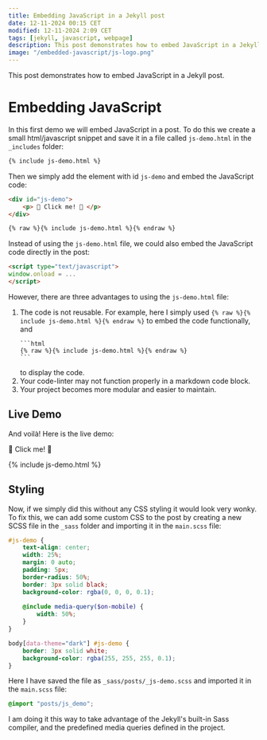 ```yaml
---
title: Embedding JavaScript in a Jekyll post
date: 12-11-2024 00:15 CET
modified: 12-11-2024 2:09 CET
tags: [jekyll, javascript, webpage]
description: This post demonstrates how to embed JavaScript in a Jekyll post.
image: "/embedded-javascript/js-logo.png"
---
```


This post demonstrates how to embed JavaScript in a Jekyll post.

# Embedding JavaScript

In this first demo we will embed JavaScript in a post. To do this we create a small html/javascript snippet and save it in a file called `js-demo.html` in the `_includes` folder:
```html
{% include js-demo.html %}
```
Then we simply add the element with id `js-demo` and embed the JavaScript code:
```html
<div id="js-demo">
    <p> 🚀 Click me! 🚀 </p>
</div>

{% raw %}{% include js-demo.html %}{% endraw %}
```

Instead of using the `js-demo.html` file, we could also embed the JavaScript code directly in the post:
```html
<script type="text/javascript">
window.onload = ...
</script>
```

However, there are three advantages to using the `js-demo.html` file:
1. The code is not reusable. For example, here I simply used `{% raw %}{% include js-demo.html %}{% endraw %}` to embed the code functionally, and 
    ````plain
    ```html
    {% raw %}{% include js-demo.html %}{% endraw %}
    ``` 
    ````
    to display the code. 
2. Your code-linter may not function properly in a markdown code block.
3. Your project becomes more modular and easier to maintain.

## Live Demo
And voilà! Here is the live demo:

<div id="js-demo">
    <p> 🚀 Click me! 🚀 </p>
</div>

{% include js-demo.html %}

## Styling
Now, if we simply did this without any CSS styling it would look very wonky. To fix this, we can add some custom CSS to the post by creating a new SCSS file in the `_sass` folder and importing it in the `main.scss` file:
```scss
#js-demo {
    text-align: center; 
    width: 25%; 
    margin: 0 auto; 
    padding: 5px;
    border-radius: 50%; 
    border: 3px solid black;
    background-color: rgba(0, 0, 0, 0.1);
    
    @include media-query($on-mobile) {
        width: 50%;
    }
}

body[data-theme="dark"] #js-demo {
    border: 3px solid white;
    background-color: rgba(255, 255, 255, 0.1);
}
```
Here I have saved the file as `_sass/posts/_js-demo.scss` and imported it in the `main.scss` file:
```scss
@import "posts/js_demo";
```
I am doing it this way to take advantage of the Jekyll's built-in Sass compiler, and the predefined media queries defined in the project.